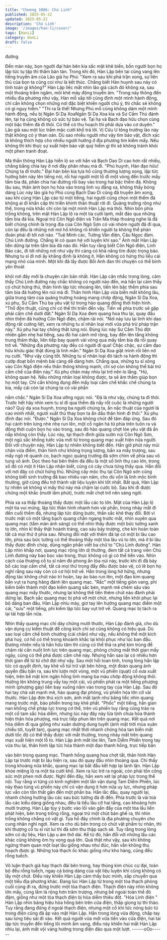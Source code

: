 ```yaml
---
title: "Chương 1006: Chú Linh"
published: 2025-05-22
updated: 2025-05-22
description: 'Chú Linh'
image: '/images/han-li/cover/'
tags: [HanLi]
category: HanLi
draft: false
---
```


đường

Đến màn này, bọn người đại hán bên kia sắc mặt khẽ biến, bốn
người bọn họ lập tức tụ tập thì thầm bàn tán.
Trong khi đó, Hàn Lập bên tai cũng vang lên tiếng truyền âm của
Lão giả họ Phú:
"Xem ra sau khi phá trận xong, sự liên thủ của bọn ta cũng coi
như là kết thúc. Chẳng biết Hàn huynh sau này có tính toán gì
không?"
Hàn Lập liếc mắt nhìn lão giả cách đó không xa, sau một thoáng
trầm ngâm, môi khẽ máy động truyền âm.
"Trong này thông đến nhiều địa phương như vậy, Hàn mỗ sắp tới
cũng định một mình hành động, chỉ cần không chọn những nơi
đặc biệt khiến người chú ý, thì chắc sẽ không có gì nguy hiểm."
"Thì ra là thế! Nhưng Phú mỗ cũng không dám một mình hành
động, nếu bị Ngân Sí Dạ XoaNgân Sí Dạ Xoa kia và Sư Cầm Thú
đánh lén, tại hạ cũng không có sức tự bảo vệ. Tại hạ và Bạch đạo
hữu chọn cùng một bậc thềm đá đi thôi. Có thể có thu hoạch thì
phải dựa vào cơ duyên."
Lão giả sau một lúc trầm mặc cười khổ trả lời.
Vị Cửu U tông trưởng lão này thật không có ý than oán. Dù sao
nhiều người như vậy tìm bảo vật, đích xác là không thích hợp cho
nhiều người hướng ở địa phương tìm kiếm mấy. Nếu không thì
khi thực sự xuất hiện bảo vật quý hiếm gì thì sẽ không tránh khỏi
một phen tranh đoạt.

Mà thần thông Hàn Lập hiển lộ so với hắn và Bạch Dao Di cao
hơn rất nhiều, chẳng bằng chia tay ở nơi đây phân nhau mà đi.
"Phú huynh, Hàn đạo hữu! Chúng ta đi trước."
Đại hán bên kia tựa hồ cũng thương lượng xong, lập tức hướng
bên này lên tiếng nói, rồi hai người một tổ đi một vòng đến trước
mấy tấm bia đá, phân chia hai đường rồi bay vào trong hai bậc
thềm đá.
Không lâu sau, thân ảnh bọn họ hòa vào trong linh vụ đằng xa,
không thấy bóng dáng
Lúc này lão giả họ Phú cùng Bạch Dao Di cũng đã truyền âm
xong, sau khi cùng Hàn Lập cáo từ một tiếng, hai người cũng
chọn một thềm đá không ai đi khẩn cấp thi triển khinh thân thuật
rời đi.
Quảng trường rộng như thế, trong nửa khắc chỉ còn lại một mình
Hàn Lập mà thôi.
Nhìn bốn phía trống không, trên mặt Hàn Lập lộ ra một tia cười
lạnh, mắt đảo qua những tấm bia đá kia.
Ngoại trừ Côn Ngô điện và Trấn Ma tháp thoáng nghe là đã biết
chúng chính là trọng địa của Côn Ngô Sơn có vài nhóm người đã
đi qua, còn lại đều là những nơi mơ hồ không rõ khiến người ta
không thể phán đoán phải đi tới nơi nào.
"Tuệ Minh các, Tường Vân điện, Câu Ngọc đàm. Chú Linh đường.
Chẳng lẽ có quan hệ với luyện khí sao."
Ánh mắt Hàn Lập liền dừng lại trên tấm bia đá nào đó.
Hắn tuy rằng biết Côn Ngô điện, Linh Bảo các, đi tới những nơi
như vậy thì càng có khả năng tìm được trọng bảo. Nhưng tu sĩ đi
nơi ấy khẳng định là không ít. Hắn không có hứng thú liều cái
mạng nhỏ của mình.
Một khi đã lấy được Bồi Anh đan thì chuyện có thể bình yên thoát

khỏi nơi đây mới là chuyện căn bản nhất.
Hàn Lập cân nhắc trong lòng, cảm thấy Chú Linh đường này chắc
không có người nào đến, mà hắn lại cảm thấy có chút hứng thú,
thân hình lập tức nhoáng lên, tiến lên bậc thềm phía sau tấm bia
đá hướng lên núi mà đi.
Thân hình Hàn Lập vừa biến mất không lâu, giữa trung tâm của
quảng trường hoàng mang chớp động, Ngân Sí Dạ Xoa, xú phụ,
Sư Cầm Thú ba yêu vật từ trong hào quang đồng thời hiện hình.
"Thổ độn thuật, cũng chỉ có thể thi triển đến vậy. Tiến về phía
trước sẽ gặp phải cấm chế dưới đất."
Ngân Sí Dạ Xoa đem quang hoa thu lại, quay đầu nhìn thềm đá
hướng Côn Ngô điện, chậm rãi nói.
"Nơi này lưu lại linh khí dao động rất cường liệt, xem ra những tu
sĩ nhân loại mới vừa phá trừ pháp trận này."
Xú phụ hai tay chống thắt lưng nói.
Đúng lúc này Sư Cầm Thú đột nhiên gầm nhẹ hai tiếng, sau đó
hai cánh mở rộng, bay đến lên tầng không trung thâm thấp, liên
tiếp bay quanh vài vòng qua mấy tấm bia đá rồi quay trở về.
"Những địa phương này đều có người đi qua! Chậc chậc, sư cầm
đạo hữu khứu giác thật đúng là linh mẫn." Ngân Sí Dạ Xoa giật
mình rồi liên nở nụ cười.
"Như vậy cũng tốt. Những tu sĩ nhân loại đó tách ra hành động thì
cướp đoạt bổn mệnh bài càng dễ dàng hơn. Chẳng qua, những tu
sĩ xông vào Côn Ngô điện nếu thần thông không mạnh, chỉ sợ còn
không thể bài trừ cấm chế của điện này."
Xú phụ chân mày nhíu lại trở nên lo lắng.
"Hừ, không quan hệ. Nếu những nhân loại không được, ta sẽ âm
thầm giúp bọn họ một tay. Chỉ cần không đụng đến mấy loại cấm
chế khắc chế chúng ta kia, mấy cái còn lại chúng ta có vài phần

nắm chắc."
Ngân Sí Dạ Xoa ưỡng ngực nói.
"Đã là như vậy, chúng ta đi thôi. Trước hết hãy nhìn xem tu sĩ đi
qua thềm đá nầy rốt cuộc là những người nào? Quỷ dạ xoa
huynh, trong ba người chúng ta, ẩn nặc thuật của ngươi là cao
minh nhất, ngươi xuất thủ thay bọn ta ẩn dấu thân hình đi thôi."
Xú phụ đỉnh đạc nói.
"Được."
Ngân Sí Dạ Xoa không chút để tâm đáp ứng.
Sau đó hai cánh trên lưng nhè nhẹ run lên, một cỗ ngân hà từ
phía trên tuôn ra và đồng thời cuộn bọn họ vào trong, sau đó hào
quang chợt lóe yêu vật đã ẩn nấp không còn thấy.
Lúc này, tại thạch đình giữa sườn núi Côn Ngô Sơn, một ngũ sắc
khổng tước vừa mới từ trong quang mạc xuất hiện nửa người.
Đối với chuyện này, Hàn Lập tự nhiên không biết đến.
Hắn giờ phút này mũi chân vừa điểm, thân hình như không trọng
lượng, bắn xa mấy trượng, sau mấy ngõ rẽ quanh co, bạch ngọc
quảng trường đã sớm chìm về phía sau vô tung vô ảnh.
Dọc theo hai bên thềm đá đều là một số linh thụ cao lớn, trong số
đó có một ít Hàn Lập nhận biết, cũng có cây chưa từng thấy qua.
Hắn đối với nơi đây có chút hứng thú.
Những cây mộc thụ tại Côn Ngô sơn cũng không biết sinh trưởng
đã bao nhiêu vạn năm, cho dù vốn là linh mộc bình thường, giờ
cũng đều trở thành vật liệu luyện khí tốt nhất.
Bất quá, Hàn Lập tự nhiên sẽ không vì mấy thứ này mà chậm lại
cước bộ. Sau khi đi được chừng một khắc (mười lăm phút), trước
mắt chợt trở nên sáng ngời.

Phía xa xa thấp thoáng thấy được một lầu các to lớn.
Mặt của Hàn Lập lộ một tia vui mừng, lập tức thân hình nhanh
hơn vài phần, trong nháy mắt đi đến cuối thềm đá, nhưng lập tức
dừng bước, thần sắc khẽ thay đổi.
Bởi vì trước mặt có một tầng bạch quang chắn ngang trước mắt,
nhìn xuyên qua quang mạc (tấm màn ánh sáng) có thể nhìn thấy
được một bức tường xanh to lớn, nhìn kĩ thấy thật hoành tráng,
cao sáu bảy trượng, che kín hoàn toàn tất cả mọi thứ ở phía sau.
Nhưng đối mặt với thềm đá lại có một bi lâu cao lớn, phía sau
bức tường có thể thoáng thấy một tòa lâu vũ to lớn, mà ở bi lâu
thấy được đỉnh chóp, dùng ngân phấn viết ba chữ to "Chú Linh
đường".
Hàn Lập nhìn khắp nơi, quang mạc rộng lớn dị thường, đem tất
cả trang viên Chú Linh đường này bao bọc vào trong, thực không
có gì có thể tiến vào.
Nhìn cách của thượng cổ tu sĩ năm đó phong ấn tòa núi này,
trước khi đi đã bày bố các loại cấm chế, tất cả mọi thứ trong đấy
đều được bảo vệ, có lẽ bọn họ nghĩ rằng sau này còn có cơ hội
trở về.
Hắn trong lòng hờ hững, nhưng động tác không chút nào trì hoãn,
tay áo bào run lên, một đạo kim quang bắn vụt ra hung hăng đánh
lên quang mạc.
"Rắc" một tiếng giòn vang, phi kiếm biến thành một đạo kiếm
quang sắc bén, mạnh mẽ chém sâu vào quang mạc mấy thước,
nhưng lại không thể tiến thêm chút nào đành phải dừng lại.
Bạch sắc quang mạc bị phá vỡ một chút, nhưng liền khôi phục lại
bộ dáng ban đầu.
Hàn Lập nhíu mày, giơ tay lên hướng quang mạc điểm một cái,
"sưu" một tiếng, phi kiếm lập tức bay vụt trở về. Quang mạc bị
tách ra lại tái hợp lần nữa.

Nhìn thấy quang mạc chỉ dày chừng mười thước, Hàn Lập đánh
giá, cho dù vận dụng cự kiếm thuật để công kích chỉ sợ cũng
không có hiệu quả. Dù sao loại cấm chế bình chướng (cái chắn)
như vậy, nếu không thể một kích phá huỷ, cơ hồ có thể trong
khoảnh khắc lại khôi phục như lúc ban đầu.
Đương nhiên nếu là hắn hữu tâm thì cũng có thể thả ra phệ kim
trùng để chậm rãi cắn nuốt linh lực trên quang mạc, phỏng chừng
mất thời gian mấy ngày, cũng có thể phá được cấm chế này.
Nhưng hắn sao lại có nhiều hơn thời gian để từ từ chờ đợi như
vậy.
Sau một hồi toan tính, trong lòng hắn lập tức có quyết định, tay
khẽ vỗ túi trữ vật bên hông, một đoàn quang ảnh quyền đầu bắn
ra, sau khi lượn một vòng, một vũ phiến (quạt) cổ xưa xuất hiện,
trên bề mặt kim ngân hồng linh mang ba màu chớp động không
thôi.
Hướng lên không trung vẫy tay một cái, vũ phiến phát ra một
tiếng phượng minh (phượng gáy) liền bay xuống nằm vào trong
tay của Hàn Lập.
Sau đó hai tay chà xát mạnh mẽ, hào quang đại phóng, vũ phiến
hóa lớn cỡ vài thước.
Hàn Lập đơn thủ xích sơn, ánh mắt lạnh như băng liếc nhìn
quang mang trước mặt, bảo phiến trong tay khẽ phất.
"Phốc" một tiếng, hắn gian nan khống chế pháp lực trong cơ thể,
trên vũ phiến tuy rằng cũng trào ra một cổ tam sắc hỏa diễm,
nhưng lúc này đây này lửa tịnh chưa hóa thành hiện thân hỏa
phượng, mà trực tiếp phun lên trên quang mạc. Kết quả nơi hỏa
diễm đi qua giống như xuân dương dung tuyết (ánh mặt trời mùa
xuân chiếu tới, tuyết tan), quang mạc nhất thời nhanh chóng hòa
tan biến mất dưới tốc độ có thể thấy được với mắt thường, trong
nháy mắt trên quang mạc xuất hiện một lỗ to.
Hàn Lập ánh mắt lóe lên, Tam Diễm Phiến trong tay vừa thu lại,
thân hình lập tức hóa thành một đạo thanh hồng, trực tiếp bắn

vào bên trong quang mạc.
Thanh hồng quang hoa chợt tắt, thân hình Hàn Lập tại trước mặt
bi lâu hiện ra, sau đó quay đầu nhìn thoáng qua.
Chỉ thấy trong khoảng nửa khắc, quang mạc lại bắt đầu kết hợp
lại lành lặn.
Hàn Lập khóe miệng lộ ra một tia cười khổ. Xem ra lúc trở ra
ngoài, còn phải tốn công sức một phen mới được.
Nghĩ đến đây, hắn xem xét lại pháp lực trong thể nội. Tuy rằng vì
từng có kinh nghiệm một lần vận dụng Tam Diễm Phiến, lúc này
thao túng vũ phiến này chỉ có vận dụng ít hơn nửa uy lực, nhưng
pháp lực vẫn còn tổn thất gần đến một phần ba.
Hắn lắc đầu, quay người lại, nhanh chóng hướng lâu các sau bức
tường đá đi đến.
Phía trước là vài toà lầu các kiểu dáng giống nhau, đều là tiểu lâu
cỡ hai tầng, cao khoảng hơn mười trượng. Hàn Lập tùy ý bước
vào lối vào gần đấy của một tòa lầu liền phát hiện, bên trong trống
rỗng, ngoại trừ một chút bàn ghế ra, thì nhìn trống không chẳng
có vật gì. Tựa hồ đây chính là địa phương chuyên cho cung nhân
nghỉ ngơi.
Xem ra cho dù bên trong có chút vật phẩm tư nhân, thì khi
thượng cổ tu sĩ rút lui thì đã sớm thu thập sạch sẽ.
Tuy rằng trong lòng sớm có dự liệu, Hàn Lập u ám thở dài.
Kể từ đó, hắn đối với những lầu các khác cũng không ôm hy vọng
quá lớn.
Quả thật như vậy, sau khi không ngừng tham quan một loạt lầu
giống nhau như đúc, hắn vẫn không thu hoạch được gì.
Những toà thạch ốc khác giống như kho hàng, cũng đều rỗng
tuếch.

Vô luận thạch giá hay thạch đài bên trong, hay thùng kim chúc cự
đại, toàn bộ đều rỗng tuếch, ngay cả bóng dáng của vật liệu luyện
khí cũng không có lấy một chút. Điều này khiến Hàn Lập cảm thấy
bực mình, sắp chuyển qua một tiểu địa phương khác.
Đang lúc Hàn Lập từ trong một tòa thạch phòng cuối cùng đi ra,
đứng trước một tòa thạch điện.
Thạch điện này nhìn không lớn mấy, cùng lắm là rộng hơn trăm
trượng, nhưng bề ngoài toàn thể đỏ đậm, giống như một tòa
thạch điện bị hỏa diễm thiêu đốt.
"Hóa Linh điện "
Hàn Lập nhìn bảng hiệu hỏa hồng bên trên cửa điện, thấp giọng
tự thì thào.
Tuy rằng đang đứng ở ngoài thạch điện, nhưng một cổ khí tức
nóng bức từ trong điện cũng đã ập vào mặt Hàn Lập.
Hắn trong lòng vừa động, chắp tay sau lưng tiêu sái đi vào.
Kết quả người vừa mới vừa tiến vào cửa điện, hai tai lập tức
truyền đến tiếng lôi minh ầm vang, điều này khiến hai mắt Hàn
Lập nhíu lại, ánh mắt vội vàng hướng trong điện đảo qua một
lượt.
------oOo------

